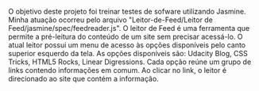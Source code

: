 O objetivo deste projeto foi treinar testes de sofware utilizando Jasmine. Minha atuação ocorreu pelo arquivo "Leitor-de-Feed/Leitor de Feed/jasmine/spec/feedreader.js".
O leitor de Feed é uma ferramenta que permite a pré-leitura do conteúdo de um site sem precisar acessá-lo.
O atual leitor possui um menu de acesso às opções disponíveis pelo canto superior esquerdo da tela.
As opções disponíveis são: Udacity Blog, CSS Tricks, HTML5 Rocks, Linear Digressions.
Cada opção reúne um grupo de links contendo informações em comum.
Ao clicar no link, o leitor é direcionado ao site que contém a informação.
